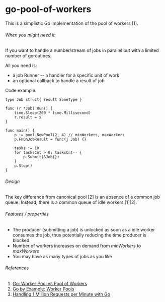 # go-pool-of-workers

This is a simplistic Go implementation of the pool of workers [1].

###### When you might need it:
If you want to handle a number/stream of jobs in parallel but with a limited number of goroutines.

All you need is:
 * a job Runner -- a handler for a specific unit of work
 * an optional callback to handle a result of job 

Code example:

    type Job struct{ result SomeType }
    
    func (r *Job) Run() {
        time.Sleep(200 * time.Millisecond)
        r.result = x
    }
    
    func main() {
        p := pool.NewPool(2, 4) // minWorkers, maxWorkers
        p.FnOnJobResult = func(j Job) {}

        tasks := 10
        for tasksCnt > 0; tasksCnt-- {
            p.Submit(&Job{})
        }
        p.Stop()
    }


###### Design
The key difference from canonical pool [2] is an absence of a common job queue.
Instead, there is a common queue of idle workers [1][2]. 


###### Features / properties

* The producer (submitting a job) is unlocked as soon as a idle worker consumes the job, thus potentially reducing the time producer is blocked.
* Number of workers increases on demand from *minWorkers* to *maxWorkers*  
* You may have as many types of jobs as you like


###### References
1. [Go: Worker Pool vs Pool of Workers](https://medium.com/@hau12a1/go-worker-pool-vs-pool-of-workers-b7c0598b4a67)
2. [Go by Example: Worker Pools](https://gobyexample.com/worker-pools)
3. [Handling 1 Million Requests per Minute with Go](http://marcio.io/2015/07/handling-1-million-requests-per-minute-with-golang/)
